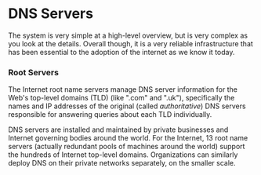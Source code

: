 # DNS Servers

The system is very simple at a high-level overview, but is very complex as you look at the details. Overall though, it is a very reliable infrastructure that has been essential to the adoption of the internet as we know it today.

### Root Servers

 The Internet root name servers manage DNS server information for the Web's top-level domains \(TLD\) \(like ".com" and ".uk"\), specifically the names and IP addresses of the original \(called _authoritative_\) DNS servers responsible for answering queries about each TLD individually.

DNS servers are installed and maintained by private businesses and Internet governing bodies around the world. For the Internet, 13 root name servers \(actually redundant pools of machines around the world\) support the hundreds of Internet top-level domains.  Organizations can similarly deploy DNS on their private networks separately, on the smaller scale.

